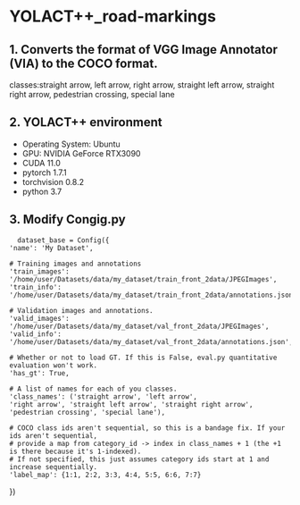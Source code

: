 # YOLACT++_road-markings
  ## 1. Converts the format of VGG Image Annotator (VIA) to the COCO format.
  classes:straight arrow, left arrow, right arrow, straight left arrow, straight right arrow,  pedestrian crossing, special lane
  ## 2. YOLACT++ environment
  * Operating System: Ubuntu
  * GPU: NVIDIA GeForce RTX3090
  * CUDA 11.0
  * pytorch 1.7.1
  * torchvision 0.8.2
  * python 3.7
  ## 3. Modify Congig.py
      dataset_base = Config({
    'name': 'My Dataset',

    # Training images and annotations
    'train_images': '/home/user/Datasets/data/my_dataset/train_front_2data/JPEGImages',
    'train_info':   '/home/user/Datasets/data/my_dataset/train_front_2data/annotations.json',

    # Validation images and annotations.
    'valid_images': '/home/user/Datasets/data/my_dataset/val_front_2data/JPEGImages',
    'valid_info':   '/home/user/Datasets/data/my_dataset/val_front_2data/annotations.json',

    # Whether or not to load GT. If this is False, eval.py quantitative evaluation won't work.
    'has_gt': True,

    # A list of names for each of you classes.
    'class_names': ('straight arrow', 'left arrow', 
    'right arrow', 'straight left arrow', 'straight right arrow', 
    'pedestrian crossing', 'special lane'),

    # COCO class ids aren't sequential, so this is a bandage fix. If your ids aren't sequential,
    # provide a map from category_id -> index in class_names + 1 (the +1 is there because it's 1-indexed).
    # If not specified, this just assumes category ids start at 1 and increase sequentially.
    'label_map': {1:1, 2:2, 3:3, 4:4, 5:5, 6:6, 7:7}
})
